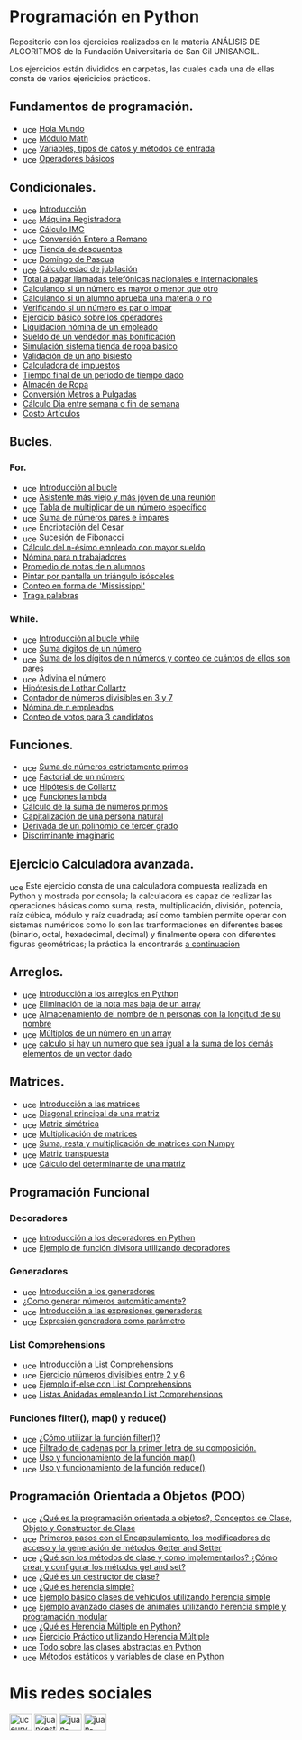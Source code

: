 # Programación en Python
Repositorio con los ejercicios realizados en la materia ANÁLISIS DE ALGORITMOS de la Fundación Universitaria de San Gil UNISANGIL.

Los ejercicios están divididos en carpetas, las cuales cada una de ellas consta de varios ejericicios prácticos.

## Fundamentos de programación.
* <a href="https://www.youtube.com/watch?v=yYZbVj3ZbYo&list=PLygvT9FY2jClXD10l8RS3JNVybu58__n5&index=3" target="blank"><img align="center" src="https://raw.githubusercontent.com/rahuldkjain/github-profile-readme-generator/master/src/images/icons/Social/youtube.svg" alt="uceurvwpmtrxiwzn5cwnjyhq" height="15" width="25" /></a> [Hola Mundo](https://github.com/Juan-Carlos-Estevez-Vargas/Basic-Programming-In-Python/blob/master/1.%20fundamentos/hola_mundo.py) 
* <a href="https://www.youtube.com/watch?v=zaGjpaFACsU&list=PLygvT9FY2jClXD10l8RS3JNVybu58__n5&index=6" target="blank"><img align="center" src="https://raw.githubusercontent.com/rahuldkjain/github-profile-readme-generator/master/src/images/icons/Social/youtube.svg" alt="uceurvwpmtrxiwzn5cwnjyhq" height="15" width="25" /></a> [Módulo Math](https://github.com/Juan-Carlos-Estevez-Vargas/Basic-Programming-In-Python/blob/master/1.%20fundamentos/modulo_math.py) 
* <a href="https://www.youtube.com/watch?v=JTqAxPNBWMk&list=PLygvT9FY2jClXD10l8RS3JNVybu58__n5&index=4" target="blank"><img align="center" src="https://raw.githubusercontent.com/rahuldkjain/github-profile-readme-generator/master/src/images/icons/Social/youtube.svg" alt="uceurvwpmtrxiwzn5cwnjyhq" height="15" width="25" /></a> [Variables, tipos de datos y métodos de entrada](https://github.com/Juan-Carlos-Estevez-Vargas/Basic-Programming-In-Python/blob/master/1.%20fundamentos/variables_tipos_de_datos_y_metodos_de_entrada.py)  
* <a href="https://www.youtube.com/watch?v=j8OibJLo91E&list=PLygvT9FY2jClXD10l8RS3JNVybu58__n5&index=5" target="blank"><img align="center" src="https://raw.githubusercontent.com/rahuldkjain/github-profile-readme-generator/master/src/images/icons/Social/youtube.svg" alt="uceurvwpmtrxiwzn5cwnjyhq" height="15" width="25" /></a> [Operadores básicos](https://github.com/Juan-Carlos-Estevez-Vargas/Basic-Programming-In-Python/blob/master/1.%20fundamentos/operadores_basicos.py)  

## Condicionales.
* <a href="https://www.youtube.com/watch?v=HtIyNds-DQA&list=PLygvT9FY2jClXD10l8RS3JNVybu58__n5&index=7" target="blank"><img align="center" src="https://raw.githubusercontent.com/rahuldkjain/github-profile-readme-generator/master/src/images/icons/Social/youtube.svg" alt="uceurvwpmtrxiwzn5cwnjyhq" height="15" width="25" /></a> [Introducción](https://github.com/Juan-Carlos-Estevez-Vargas/Basic-Programming-In-Python/blob/master/2.%20condicionales/introduccion.py) 
* <a href="https://www.youtube.com/watch?v=xvU17nUX9P0&list=PLygvT9FY2jClXD10l8RS3JNVybu58__n5&index=13" target="blank"><img align="center" src="https://raw.githubusercontent.com/rahuldkjain/github-profile-readme-generator/master/src/images/icons/Social/youtube.svg" alt="uceurvwpmtrxiwzn5cwnjyhq" height="15" width="25" /></a> [Máquina Registradora](https://github.com/Juan-Carlos-Estevez-Vargas/Basic-Programming-In-Python/blob/master/2.%20condicionales/Maquina-registradora.py) 
* <a href="https://www.youtube.com/watch?v=9eya4sofJwg&list=PLygvT9FY2jClXD10l8RS3JNVybu58__n5&index=9" target="blank"><img align="center" src="https://raw.githubusercontent.com/rahuldkjain/github-profile-readme-generator/master/src/images/icons/Social/youtube.svg" alt="uceurvwpmtrxiwzn5cwnjyhq" height="15" width="25" /></a> [Cálculo IMC](https://github.com/Juan-Carlos-Estevez-Vargas/Basic-Programming-In-Python/blob/master/2.%20condicionales/Calculo-IMC.py) 
* <a href="https://www.youtube.com/watch?v=VscskcrDYcI&list=PLygvT9FY2jClXD10l8RS3JNVybu58__n5&index=11" target="blank"><img align="center" src="https://raw.githubusercontent.com/rahuldkjain/github-profile-readme-generator/master/src/images/icons/Social/youtube.svg" alt="uceurvwpmtrxiwzn5cwnjyhq" height="15" width="25" /></a> [Conversión Entero a Romano](https://github.com/Juan-Carlos-Estevez-Vargas/Basic-Programming-In-Python/blob/master/2.%20condicionales/Conversion-entero-a-romano.py) 
* <a href="https://www.youtube.com/watch?v=IRS2Vf7U-JM&list=PLygvT9FY2jClXD10l8RS3JNVybu58__n5&index=12" target="blank"><img align="center" src="https://raw.githubusercontent.com/rahuldkjain/github-profile-readme-generator/master/src/images/icons/Social/youtube.svg" alt="uceurvwpmtrxiwzn5cwnjyhq" height="15" width="25" /></a> [Tienda de descuentos](https://github.com/Juan-Carlos-Estevez-Vargas/Basic-Programming-In-Python/blob/master/2.%20condicionales/Descuentos_Tienda.py) 
* <a href="https://www.youtube.com/watch?v=yixRJLOhMA8&list=PLygvT9FY2jClXD10l8RS3JNVybu58__n5&index=10" target="blank"><img align="center" src="https://raw.githubusercontent.com/rahuldkjain/github-profile-readme-generator/master/src/images/icons/Social/youtube.svg" alt="uceurvwpmtrxiwzn5cwnjyhq" height="15" width="25" /></a> [Domingo de Pascua](https://github.com/Juan-Carlos-Estevez-Vargas/Basic-Programming-In-Python/blob/master/2.%20condicionales/Domingo_Pascua.py) 
* <a href="https://www.youtube.com/watch?v=1i7Y0CXde88&list=PLygvT9FY2jClXD10l8RS3JNVybu58__n5&index=8" target="blank"><img align="center" src="https://raw.githubusercontent.com/rahuldkjain/github-profile-readme-generator/master/src/images/icons/Social/youtube.svg" alt="uceurvwpmtrxiwzn5cwnjyhq" height="15" width="25" /></a> [Cálculo edad de jubilación](https://github.com/Juan-Carlos-Estevez-Vargas/Basic-Programming-In-Python/blob/master/2.%20condicionales/Edad-jubilacion.py) 
* [Total a pagar llamadas telefónicas nacionales e internacionales](https://github.com/Juan-Carlos-Estevez-Vargas/Basic-Programming-In-Python/blob/master/2.%20condicionales/Llamadas_Telefonicas2.py)
* [Calculando si un número es mayor o menor que otro](https://github.com/Juan-Carlos-Estevez-Vargas/Basic-Programming-In-Python/blob/master/2.%20condicionales/Mayor_Menor.py)
* [Calculando si un alumno aprueba una materia o no](https://github.com/Juan-Carlos-Estevez-Vargas/Basic-Programming-In-Python/blob/master/2.%20condicionales/Nota_Aprobada.py)
* [Verificando si un número es par o impar](https://github.com/Juan-Carlos-Estevez-Vargas/Basic-Programming-In-Python/blob/master/2.%20condicionales/Numero_Par.py)
* [Ejercicio básico sobre los operadores](https://github.com/Juan-Carlos-Estevez-Vargas/Basic-Programming-In-Python/blob/master/2.%20condicionales/Operadores.py)
* [Liquidación nómina de un empleado](https://github.com/Juan-Carlos-Estevez-Vargas/Basic-Programming-In-Python/blob/master/2.%20condicionales/Salario_Empleado.py)
* [Sueldo de un vendedor mas bonificación](https://github.com/Juan-Carlos-Estevez-Vargas/Basic-Programming-In-Python/blob/master/2.%20condicionales/Sueldo_Vendedos.py)
* [Simulación sistema tienda de ropa básico](https://github.com/Juan-Carlos-Estevez-Vargas/Basic-Programming-In-Python/blob/master/2.%20condicionales/Tienda-de-ropa.py)
* [Validación de un año bisiesto](https://github.com/Juan-Carlos-Estevez-Vargas/Basic-Programming-In-Python/blob/master/2.%20condicionales/anio_bisiesto.py)
* [Calculadora de impuestos](https://github.com/Juan-Carlos-Estevez-Vargas/Basic-Programming-In-Python/blob/master/2.%20condicionales/calculadora_impuestos.py)
* [Tiempo final de un periodo de tiempo dado](https://github.com/Juan-Carlos-Estevez-Vargas/Basic-Programming-In-Python/blob/master/2.%20condicionales/duracion_evento.py)
* [Almacén de Ropa](https://github.com/Juan-Carlos-Estevez-Vargas/Basic-Programming-In-Python/blob/master/2.%20condicionales/Almacen_Ropa.py)
* [Conversión Metros a Pulgadas](https://github.com/Juan-Carlos-Estevez-Vargas/Basic-Programming-In-Python/blob/master/2.%20condicionales/Conversion_Metros_Pulgadas.py)
* [Cálculo Dia entre semana o fin de semana](https://github.com/Juan-Carlos-Estevez-Vargas/Basic-Programming-In-Python/blob/master/2.%20condicionales/Dia_Semana.py)
* [Costo Artículos](https://github.com/Juan-Carlos-Estevez-Vargas/Basic-Programming-In-Python/blob/master/2.%20condicionales/Costo_Articulo.py)

## Bucles.
### For.
* <a href="https://www.youtube.com/watch?v=4X6VFfmxCvo&list=PLygvT9FY2jClXD10l8RS3JNVybu58__n5&index=14" target="blank"><img align="center" src="https://raw.githubusercontent.com/rahuldkjain/github-profile-readme-generator/master/src/images/icons/Social/youtube.svg" alt="uceurvwpmtrxiwzn5cwnjyhq" height="15" width="25" /></a> [Introducción al bucle](https://github.com/Juan-Carlos-Estevez-Vargas/Basic-Programming-In-Python/blob/master/3.%20bucles/for/introduccion_for.py)
* <a href="https://www.youtube.com/watch?v=qavfATO3xLI&list=PLygvT9FY2jClXD10l8RS3JNVybu58__n5&index=15" target="blank"><img align="center" src="https://raw.githubusercontent.com/rahuldkjain/github-profile-readme-generator/master/src/images/icons/Social/youtube.svg" alt="uceurvwpmtrxiwzn5cwnjyhq" height="15" width="25" /></a> [Asistente más viejo y más jóven de una reunión](https://github.com/Juan-Carlos-Estevez-Vargas/Basic-Programming-In-Python/blob/master/3.%20bucles/for/Asistentes-Reunion.py)
* <a href="https://www.youtube.com/watch?v=HrdH4L9ODBE&list=PLygvT9FY2jClXD10l8RS3JNVybu58__n5&index=16" target="blank"><img align="center" src="https://raw.githubusercontent.com/rahuldkjain/github-profile-readme-generator/master/src/images/icons/Social/youtube.svg" alt="uceurvwpmtrxiwzn5cwnjyhq" height="15" width="25" /></a> [Tabla de multiplicar de un número específico](https://github.com/Juan-Carlos-Estevez-Vargas/Basic-Programming-In-Python/blob/master/3.%20bucles/for/Tabla-de-multiplicar.py)
* <a href="https://www.youtube.com/watch?v=ClAe7AswvQo&list=PLygvT9FY2jClXD10l8RS3JNVybu58__n5&index=17" target="blank"><img align="center" src="https://raw.githubusercontent.com/rahuldkjain/github-profile-readme-generator/master/src/images/icons/Social/youtube.svg" alt="uceurvwpmtrxiwzn5cwnjyhq" height="15" width="25" /></a> [Suma de números pares e impares](https://github.com/Juan-Carlos-Estevez-Vargas/Basic-Programming-In-Python/blob/master/3.%20bucles/for/Suma-pares-e-impares.py)
* <a href="https://www.youtube.com/watch?v=yysRqqBVx9Y&list=PLygvT9FY2jClXD10l8RS3JNVybu58__n5&index=18" target="blank"><img align="center" src="https://raw.githubusercontent.com/rahuldkjain/github-profile-readme-generator/master/src/images/icons/Social/youtube.svg" alt="uceurvwpmtrxiwzn5cwnjyhq" height="15" width="25" /></a> [Encriptación del Cesar](https://github.com/Juan-Carlos-Estevez-Vargas/Basic-Programming-In-Python/blob/master/3.%20bucles/for/Encriptacion-del-cesar.py)
* <a href="https://www.youtube.com/watch?v=R3FjcqD8JLw&list=PLygvT9FY2jClXD10l8RS3JNVybu58__n5&index=19" target="blank"><img align="center" src="https://raw.githubusercontent.com/rahuldkjain/github-profile-readme-generator/master/src/images/icons/Social/youtube.svg" alt="uceurvwpmtrxiwzn5cwnjyhq" height="15" width="25" /></a> [Sucesión de Fibonacci](https://github.com/Juan-Carlos-Estevez-Vargas/Basic-Programming-In-Python/blob/master/3.%20bucles/for/Sucesion-Fibonacci.py)
* [Cálculo del n-ésimo empleado con mayor sueldo](https://github.com/Juan-Carlos-Estevez-Vargas/Basic-Programming-In-Python/blob/master/3.%20bucles/for/Mayor_Sueldo_Empleado.py)
* [Nómina para n trabajadores](https://github.com/Juan-Carlos-Estevez-Vargas/Basic-Programming-In-Python/blob/master/3.%20bucles/for/Nomina.py)
* [Promedio de notas de n alumnos](https://github.com/Juan-Carlos-Estevez-Vargas/Basic-Programming-In-Python/blob/master/3.%20bucles/for/Promedio_Notas.py)
* [Pintar por pantalla un triángulo isósceles](https://github.com/Juan-Carlos-Estevez-Vargas/Basic-Programming-In-Python/blob/master/3.%20bucles/for/Triangulo_isosceles.py)
* [Conteo en forma de 'Mississippi'](https://github.com/Juan-Carlos-Estevez-Vargas/Basic-Programming-In-Python/blob/master/3.%20bucles/for/mississippi.py)
* [Traga palabras](https://github.com/Juan-Carlos-Estevez-Vargas/Basic-Programming-In-Python/blob/master/3.%20bucles/for/traga_palabras.py)

### While.
* <a href="https://www.youtube.com/watch?v=hTHFbcIeHAk&list=PLygvT9FY2jClXD10l8RS3JNVybu58__n5&index=20" target="blank"><img align="center" src="https://raw.githubusercontent.com/rahuldkjain/github-profile-readme-generator/master/src/images/icons/Social/youtube.svg" alt="uceurvwpmtrxiwzn5cwnjyhq" height="15" width="25" /></a> [Introducción al bucle while](https://github.com/Juan-Carlos-Estevez-Vargas/Basic-Programming-In-Python/blob/master/3.%20bucles/while/introduccion_while.py)
* <a href="https://www.youtube.com/watch?v=7Lk7oF4b7XU&list=PLygvT9FY2jClXD10l8RS3JNVybu58__n5&index=21" target="blank"><img align="center" src="https://raw.githubusercontent.com/rahuldkjain/github-profile-readme-generator/master/src/images/icons/Social/youtube.svg" alt="uceurvwpmtrxiwzn5cwnjyhq" height="15" width="25" /></a> [Suma dígitos de un número](https://github.com/Juan-Carlos-Estevez-Vargas/Basic-Programming-In-Python/blob/master/3.%20bucles/while/Suma-digitos-de-un-numero.py)
* <a href="https://www.youtube.com/watch?v=WPzP_ngwiGM&list=PLygvT9FY2jClXD10l8RS3JNVybu58__n5&index=22" target="blank"><img align="center" src="https://raw.githubusercontent.com/rahuldkjain/github-profile-readme-generator/master/src/images/icons/Social/youtube.svg" alt="uceurvwpmtrxiwzn5cwnjyhq" height="15" width="25" /></a> [Suma de los dígitos de n números y conteo de cuántos de ellos son pares](https://github.com/Juan-Carlos-Estevez-Vargas/Basic-Programming-In-Python/blob/master/3.%20bucles/while/Numeros-pares.py)
* <a href="https://www.youtube.com/watch?v=FyLjfPUGMPc&list=PLygvT9FY2jClXD10l8RS3JNVybu58__n5&index=23" target="blank"><img align="center" src="https://raw.githubusercontent.com/rahuldkjain/github-profile-readme-generator/master/src/images/icons/Social/youtube.svg" alt="uceurvwpmtrxiwzn5cwnjyhq" height="15" width="25" /></a> [Adivina el número](https://github.com/Juan-Carlos-Estevez-Vargas/Basic-Programming-In-Python/blob/master/3.%20bucles/while/numero_secreto.py)
* [Hipótesis de Lothar Collartz](https://github.com/Juan-Carlos-Estevez-Vargas/Basic-Programming-In-Python/blob/master/3.%20bucles/while/Collartz.py)
* [Contador de números divisibles en 3 y 7](https://github.com/Juan-Carlos-Estevez-Vargas/Basic-Programming-In-Python/blob/master/3.%20bucles/while/Contador_Numeros.py)
* [Nómina de n empleados](https://github.com/Juan-Carlos-Estevez-Vargas/Basic-Programming-In-Python/blob/master/3.%20bucles/while/Sueldo_Empleados.py)
* [Conteo de votos para 3 candidatos](https://github.com/Juan-Carlos-Estevez-Vargas/Basic-Programming-In-Python/blob/master/3.%20bucles/while/Votaciones.py)

## Funciones.
* <a href="https://www.youtube.com/watch?v=8OZEPN26mQI&list=PLygvT9FY2jClXD10l8RS3JNVybu58__n5&index=26" target="blank"><img align="center" src="https://raw.githubusercontent.com/rahuldkjain/github-profile-readme-generator/master/src/images/icons/Social/youtube.svg" alt="uceurvwpmtrxiwzn5cwnjyhq" height="15" width="25" /></a> [Suma de números estrictamente primos](https://github.com/Juan-Carlos-Estevez-Vargas/Basic-Programming-In-Python/blob/master/4.%20funciones/suma_primos.py)
* <a href="https://www.youtube.com/watch?v=Gp9KlyIh6bE&list=PLygvT9FY2jClXD10l8RS3JNVybu58__n5&index=27" target="blank"><img align="center" src="https://raw.githubusercontent.com/rahuldkjain/github-profile-readme-generator/master/src/images/icons/Social/youtube.svg" alt="uceurvwpmtrxiwzn5cwnjyhq" height="15" width="25" /></a> [Factorial de un número](https://github.com/Juan-Carlos-Estevez-Vargas/Basic-Programming-In-Python/blob/master/4.%20funciones/Factorial-numero.py)
* <a href="https://www.youtube.com/watch?v=xAK5H_CQ314&list=PLygvT9FY2jClXD10l8RS3JNVybu58__n5&index=28" target="blank"><img align="center" src="https://raw.githubusercontent.com/rahuldkjain/github-profile-readme-generator/master/src/images/icons/Social/youtube.svg" alt="uceurvwpmtrxiwzn5cwnjyhq" height="15" width="25" /></a> [Hipótesis de Collartz](https://github.com/Juan-Carlos-Estevez-Vargas/Basic-Programming-In-Python/blob/master/4.%20funciones/formula_collatz.py)
* <a href="https://www.youtube.com/watch?v=ZHH3PHwa8Yw&list=PLygvT9FY2jClXD10l8RS3JNVybu58__n5&index=34" target="blank"><img align="center" src="https://raw.githubusercontent.com/rahuldkjain/github-profile-readme-generator/master/src/images/icons/Social/youtube.svg" alt="uceurvwpmtrxiwzn5cwnjyhq" height="15" width="25" /></a> [Funciones lambda](https://github.com/Juan-Carlos-Estevez-Vargas/Basic-Programming-In-Python/blob/master/4.%20funciones/lambda.py)
* [Cálculo de la suma de números primos](https://github.com/Juan-Carlos-Estevez-Vargas/Basic-Programming-In-Python/blob/master/4.%20funciones/Calculo-numeros-primos.py)
* [Capitalización de una persona natural](https://github.com/Juan-Carlos-Estevez-Vargas/Basic-Programming-In-Python/blob/master/4.%20funciones/Capitalizacion.py)
* [Derivada de un polinomio de tercer grado](https://github.com/Juan-Carlos-Estevez-Vargas/Basic-Programming-In-Python/blob/master/4.%20funciones/Derivada_Polinomio_3Grado.py)
* [Discriminante imaginario](https://github.com/Juan-Carlos-Estevez-Vargas/Basic-Programming-In-Python/blob/master/4.%20funciones/Discriminante_Imaginario.py)

## Ejercicio Calculadora avanzada.
<a href="https://www.youtube.com/watch?v=veYUglM1Hxc&list=PLygvT9FY2jClXD10l8RS3JNVybu58__n5&index=29" target="blank"><img align="center" src="https://raw.githubusercontent.com/rahuldkjain/github-profile-readme-generator/master/src/images/icons/Social/youtube.svg" alt="uceurvwpmtrxiwzn5cwnjyhq" height="15" width="25" /></a> Este ejercicio consta de una calculadora compuesta realizada en Python y mostrada por consola; la calculadora es capaz de realizar las operaciones básicas como suma, resta, multiplicación, división, potencia, raíz cúbica, módulo y raíz cuadrada; así como también permite operar con sistemas numéricos como lo son las tranformaciones en diferentes bases (binario, octal, hexadecimal, decimal) y finalmente opera con diferentes figuras geométricas; la práctica la encontrarás [a continuación](https://github.com/Juan-Carlos-Estevez-Vargas/Basic-Programming-In-Python/tree/master/4.%20funciones/calculadora)

## Arreglos.
* <a href="https://www.youtube.com/watch?v=TQbpYjTz0i8&list=PLygvT9FY2jClXD10l8RS3JNVybu58__n5&index=35" target="blank"><img align="center" src="https://raw.githubusercontent.com/rahuldkjain/github-profile-readme-generator/master/src/images/icons/Social/youtube.svg" alt="uceurvwpmtrxiwzn5cwnjyhq" height="15" width="25" /></a> [Introducción a los arreglos en Python](https://github.com/Juan-Carlos-Estevez-Vargas/Basic-Programming-In-Python/blob/master/5.%20arrays_matrices/arrays/introduccion_array.py)
* <a href="https://www.youtube.com/watch?v=fd0PHj9ZA6U&list=PLygvT9FY2jClXD10l8RS3JNVybu58__n5&index=36" target="blank"><img align="center" src="https://raw.githubusercontent.com/rahuldkjain/github-profile-readme-generator/master/src/images/icons/Social/youtube.svg" alt="uceurvwpmtrxiwzn5cwnjyhq" height="15" width="25" /></a> [Eliminación de la nota mas baja de un array](https://github.com/Juan-Carlos-Estevez-Vargas/Basic-Programming-In-Python/blob/master/5.%20arrays_matrices/arrays/Eliminacion-nota-mas-baja.py)
* <a href="https://www.youtube.com/watch?v=TVcRXYxVYSo&list=PLygvT9FY2jClXD10l8RS3JNVybu58__n5&index=37" target="blank"><img align="center" src="https://raw.githubusercontent.com/rahuldkjain/github-profile-readme-generator/master/src/images/icons/Social/youtube.svg" alt="uceurvwpmtrxiwzn5cwnjyhq" height="15" width="25" /></a> [Almacenamiento del nombre de n personas con la longitud de su nombre](https://github.com/Juan-Carlos-Estevez-Vargas/Basic-Programming-In-Python/blob/master/5.%20arrays_matrices/arrays/Nombres-personas-y-su-longitud.py)
* <a href="https://www.youtube.com/watch?v=7gkJ_uMJFh0&list=PLygvT9FY2jClXD10l8RS3JNVybu58__n5&index=38" target="blank"><img align="center" src="https://raw.githubusercontent.com/rahuldkjain/github-profile-readme-generator/master/src/images/icons/Social/youtube.svg" alt="uceurvwpmtrxiwzn5cwnjyhq" height="15" width="25" /></a> [Múltiplos de un número en un array](https://github.com/Juan-Carlos-Estevez-Vargas/Basic-Programming-In-Python/blob/master/5.%20arrays_matrices/arrays/multiplos-de-un-numero.py)
* <a href="https://www.youtube.com/watch?v=23wmpQIyNqw&list=PLygvT9FY2jClXD10l8RS3JNVybu58__n5&index=39" target="blank"><img align="center" src="https://raw.githubusercontent.com/rahuldkjain/github-profile-readme-generator/master/src/images/icons/Social/youtube.svg" alt="uceurvwpmtrxiwzn5cwnjyhq" height="15" width="25" /></a> [calculo si hay un numero que sea igual a la suma de los demás elementos de un vector dado](https://github.com/Juan-Carlos-Estevez-Vargas/Basic-Programming-In-Python/blob/master/5.%20arrays_matrices/arrays/vector-numero-igual-a-la-suma-de-los-demas.py)

## Matrices.
* <a href="https://www.youtube.com/watch?v=xHYvznM38WE&list=PLygvT9FY2jClXD10l8RS3JNVybu58__n5&index=40" target="blank"><img align="center" src="https://raw.githubusercontent.com/rahuldkjain/github-profile-readme-generator/master/src/images/icons/Social/youtube.svg" alt="uceurvwpmtrxiwzn5cwnjyhq" height="15" width="25" /></a> [Introducción a las matrices](https://github.com/Juan-Carlos-Estevez-Vargas/Basic-Programming-In-Python/blob/master/5.%20arrays_matrices/matrices/introduccion.py)
* <a href="https://www.youtube.com/watch?v=uevXRq7FAXM&list=PLygvT9FY2jClXD10l8RS3JNVybu58__n5&index=43" target="blank"><img align="center" src="https://raw.githubusercontent.com/rahuldkjain/github-profile-readme-generator/master/src/images/icons/Social/youtube.svg" alt="uceurvwpmtrxiwzn5cwnjyhq" height="15" width="25" /></a> [Diagonal principal de una matriz](https://github.com/Juan-Carlos-Estevez-Vargas/Basic-Programming-In-Python/blob/master/5.%20arrays_matrices/matrices/diagonal_principal.py)
* <a href="https://www.youtube.com/watch?v=yH8Uey_7K4k&list=PLygvT9FY2jClXD10l8RS3JNVybu58__n5&index=45" target="blank"><img align="center" src="https://raw.githubusercontent.com/rahuldkjain/github-profile-readme-generator/master/src/images/icons/Social/youtube.svg" alt="uceurvwpmtrxiwzn5cwnjyhq" height="15" width="25" /></a> [Matriz simétrica](https://github.com/Juan-Carlos-Estevez-Vargas/Basic-Programming-In-Python/blob/master/5.%20arrays_matrices/matrices/matriz_simetrica.py)
* <a href="https://www.youtube.com/watch?v=iNLlamYbZsI&list=PLygvT9FY2jClXD10l8RS3JNVybu58__n5&index=42" target="blank"><img align="center" src="https://raw.githubusercontent.com/rahuldkjain/github-profile-readme-generator/master/src/images/icons/Social/youtube.svg" alt="uceurvwpmtrxiwzn5cwnjyhq" height="15" width="25" /></a> [Multiplicación de matrices](https://github.com/Juan-Carlos-Estevez-Vargas/Basic-Programming-In-Python/blob/master/5.%20arrays_matrices/matrices/multiplicacion.py)
* <a href="https://www.youtube.com/watch?v=SPGckkdbGzY&list=PLygvT9FY2jClXD10l8RS3JNVybu58__n5&index=41" target="blank"><img align="center" src="https://raw.githubusercontent.com/rahuldkjain/github-profile-readme-generator/master/src/images/icons/Social/youtube.svg" alt="uceurvwpmtrxiwzn5cwnjyhq" height="15" width="25" /></a> [Suma, resta y multiplicación de matrices con Numpy](https://github.com/Juan-Carlos-Estevez-Vargas/Basic-Programming-In-Python/blob/master/5.%20arrays_matrices/matrices/suma_resta_multiplicacion.py)
* <a href="https://www.youtube.com/watch?v=kbEwzHr6XMo&list=PLygvT9FY2jClXD10l8RS3JNVybu58__n5&index=44" target="blank"><img align="center" src="https://raw.githubusercontent.com/rahuldkjain/github-profile-readme-generator/master/src/images/icons/Social/youtube.svg" alt="uceurvwpmtrxiwzn5cwnjyhq" height="15" width="25" /></a> [Matriz transpuesta](https://github.com/Juan-Carlos-Estevez-Vargas/Basic-Programming-In-Python/blob/master/5.%20arrays_matrices/matrices/transpuesta.py)
* <a href="https://www.youtube.com/watch?v=zrTh9K5ygmQ&list=PLygvT9FY2jClXD10l8RS3JNVybu58__n5&index=46" target="blank"><img align="center" src="https://raw.githubusercontent.com/rahuldkjain/github-profile-readme-generator/master/src/images/icons/Social/youtube.svg" alt="uceurvwpmtrxiwzn5cwnjyhq" height="15" width="25" /></a> [Cálculo del determinante de una matriz](https://github.com/Juan-Carlos-Estevez-Vargas/Basic-Programming-In-Python/blob/master/5.%20arrays_matrices/matrices/determinante_matriz.py)

## Programación Funcional
### Decoradores
* <a href="https://www.youtube.com/watch?v=-Zx748zJxM4&list=PLygvT9FY2jClXD10l8RS3JNVybu58__n5&index=47" target="blank"><img align="center" src="https://raw.githubusercontent.com/rahuldkjain/github-profile-readme-generator/master/src/images/icons/Social/youtube.svg" alt="uceurvwpmtrxiwzn5cwnjyhq" height="15" width="25" /></a> [Introducción a los decoradores en Python](https://github.com/Juan-Carlos-Estevez-Vargas/Basic-Programming-In-Python/blob/master/6.%20programacion-funcional/decoradores/divisionDecoradora.py)
* <a href="https://www.youtube.com/watch?v=6OTwcEYOrSQ&list=PLygvT9FY2jClXD10l8RS3JNVybu58__n5&index=48" target="blank"><img align="center" src="https://raw.githubusercontent.com/rahuldkjain/github-profile-readme-generator/master/src/images/icons/Social/youtube.svg" alt="uceurvwpmtrxiwzn5cwnjyhq" height="15" width="25" /></a> [Ejemplo de función divisora utilizando decoradores](https://github.com/Juan-Carlos-Estevez-Vargas/Basic-Programming-In-Python/blob/master/6.%20programacion-funcional/decoradores/divisionDecoradora.py)

### Generadores
* <a href="https://www.youtube.com/watch?v=Ccv50IvQe5I&list=PLygvT9FY2jClXD10l8RS3JNVybu58__n5&index=49" target="blank"><img align="center" src="https://raw.githubusercontent.com/rahuldkjain/github-profile-readme-generator/master/src/images/icons/Social/youtube.svg" alt="uceurvwpmtrxiwzn5cwnjyhq" height="15" width="25" /></a> [Introducción a los generadores](https://github.com/Juan-Carlos-Estevez-Vargas/Basic-Programming-In-Python/blob/master/6.%20programacion-funcional/generadores/introduccion_generadores.py)
* [¿Como generar números automáticamente?](https://github.com/Juan-Carlos-Estevez-Vargas/Basic-Programming-In-Python/blob/master/6.%20programacion-funcional/generadores/generador_numeros.py)
* <a href="https://www.youtube.com/watch?v=G_QZUhHtRJ0&list=PLygvT9FY2jClXD10l8RS3JNVybu58__n5&index=51" target="blank"><img align="center" src="https://raw.githubusercontent.com/rahuldkjain/github-profile-readme-generator/master/src/images/icons/Social/youtube.svg" alt="uceurvwpmtrxiwzn5cwnjyhq" height="15" width="25" /></a> [Introducción a las expresiones generadoras](https://github.com/Juan-Carlos-Estevez-Vargas/Basic-Programming-In-Python/blob/master/6.%20programacion-funcional/generadores/intro_exp_generadoras.py)
* <a href="https://www.youtube.com/watch?v=6OTwcEYOrSQ&list=PLygvT9FY2jClXD10l8RS3JNVybu58__n5&index=48" target="blank"><img align="center" src="https://raw.githubusercontent.com/rahuldkjain/github-profile-readme-generator/master/src/images/icons/Social/youtube.svg" alt="uceurvwpmtrxiwzn5cwnjyhq" height="15" width="25" /></a> [Expresión generadora como parámetro](https://github.com/Juan-Carlos-Estevez-Vargas/Basic-Programming-In-Python/blob/master/6.%20programacion-funcional/generadores/exp_generadora_como_parametro.py)

### List Comprehensions
* <a href="https://www.youtube.com/watch?v=rrPv6PY39Ws&list=PLygvT9FY2jClXD10l8RS3JNVybu58__n5&index=52" target="blank"><img align="center" src="https://raw.githubusercontent.com/rahuldkjain/github-profile-readme-generator/master/src/images/icons/Social/youtube.svg" alt="uceurvwpmtrxiwzn5cwnjyhq" height="15" width="25" /></a> [Introducción a List Comprehensions](https://github.com/Juan-Carlos-Estevez-Vargas/Basic-Programming-In-Python/blob/master/6.%20programacion-funcional/list_comprehensions/intro_list_comprehensions.py)
* <a href="https://www.youtube.com/watch?v=Dn9aSsW8ZB0&list=PLygvT9FY2jClXD10l8RS3JNVybu58__n5&index=53" target="blank"><img align="center" src="https://raw.githubusercontent.com/rahuldkjain/github-profile-readme-generator/master/src/images/icons/Social/youtube.svg" alt="uceurvwpmtrxiwzn5cwnjyhq" height="15" width="25" /></a> [Ejercicio números divisibles entre 2 y 6](https://github.com/Juan-Carlos-Estevez-Vargas/Basic-Programming-In-Python/blob/master/6.%20programacion-funcional/list_comprehensions/numeros_divisibles_entre_2_y_6.py)
* <a href="https://www.youtube.com/watch?v=bBK0L6oz5Jw&list=PLygvT9FY2jClXD10l8RS3JNVybu58__n5&index=54" target="blank"><img align="center" src="https://raw.githubusercontent.com/rahuldkjain/github-profile-readme-generator/master/src/images/icons/Social/youtube.svg" alt="uceurvwpmtrxiwzn5cwnjyhq" height="15" width="25" /></a> [Ejemplo if-else con List Comprehensions](https://github.com/Juan-Carlos-Estevez-Vargas/Basic-Programming-In-Python/blob/master/6.%20programacion-funcional/list_comprehensions/if-else.py)
* <a href="https://www.youtube.com/watch?v=bBK0L6oz5Jw&list=PLygvT9FY2jClXD10l8RS3JNVybu58__n5&index=54" target="blank"><img align="center" src="https://raw.githubusercontent.com/rahuldkjain/github-profile-readme-generator/master/src/images/icons/Social/youtube.svg" alt="uceurvwpmtrxiwzn5cwnjyhq" height="15" width="25" /></a> [Listas Anidadas empleando List Comprehensions](https://github.com/Juan-Carlos-Estevez-Vargas/Basic-Programming-In-Python/blob/master/6.%20programacion-funcional/list_comprehensions/listComprehensionsAnidadas.py)

### Funciones filter(), map() y reduce()
* <a href="https://www.youtube.com/watch?v=W9Bn4Dk0LOA" target="blank"><img align="center" src="https://raw.githubusercontent.com/rahuldkjain/github-profile-readme-generator/master/src/images/icons/Social/youtube.svg" alt="uceurvwpmtrxiwzn5cwnjyhq" height="15" width="25" /></a> [¿Cómo utilizar la función filter()?](https://github.com/Juan-Carlos-Estevez-Vargas/Basic-Programming-In-Python/blob/master/6.%20programacion-funcional/filter/filter.py)
* <a href="https://www.youtube.com/watch?v=Kx4fBatxIZ8" target="blank"><img align="center" src="https://raw.githubusercontent.com/rahuldkjain/github-profile-readme-generator/master/src/images/icons/Social/youtube.svg" alt="uceurvwpmtrxiwzn5cwnjyhq" height="15" width="25" /></a> [Filtrado de cadenas por la primer letra de su composición.](https://github.com/Juan-Carlos-Estevez-Vargas/Basic-Programming-In-Python/blob/master/6.%20programacion-funcional/filter/ejercicio_filter_con_cadenas.py)
* <a href="https://www.youtube.com/watch?v=Pegd4rPPvDc" target="blank"><img align="center" src="https://raw.githubusercontent.com/rahuldkjain/github-profile-readme-generator/master/src/images/icons/Social/youtube.svg" alt="uceurvwpmtrxiwzn5cwnjyhq" height="15" width="25" /></a> [Uso y funcionamiento de la función map()](https://github.com/Juan-Carlos-Estevez-Vargas/Basic-Programming-In-Python/blob/master/6.%20programacion-funcional/funcion_map.py)
* <a href="https://www.youtube.com/watch?v=Pegd4rPPvDc" target="blank"><img align="center" src="https://raw.githubusercontent.com/rahuldkjain/github-profile-readme-generator/master/src/images/icons/Social/youtube.svg" alt="uceurvwpmtrxiwzn5cwnjyhq" height="15" width="25" /></a> [Uso y funcionamiento de la función reduce()](https://github.com/Juan-Carlos-Estevez-Vargas/Basic-Programming-In-Python/blob/master/6.%20programacion-funcional/funcion_reduce.py)

## Programación Orientada a Objetos (POO)
* <a href="https://www.youtube.com/watch?v=v5rO0oS1BNc" target="blank"><img align="center" src="https://raw.githubusercontent.com/rahuldkjain/github-profile-readme-generator/master/src/images/icons/Social/youtube.svg" alt="uceurvwpmtrxiwzn5cwnjyhq" height="15" width="25" /></a> [¿Qué es la programación orientada a objetos?, Conceptos de Clase, Objeto y Constructor de Clase](https://github.com/Juan-Carlos-Estevez-Vargas/Basic-Programming-In-Python/blob/master/8.%20POO/intro_poo.py)
* <a href="https://www.youtube.com/watch?v=RzLbl8yNSuw" target="blank"><img align="center" src="https://raw.githubusercontent.com/rahuldkjain/github-profile-readme-generator/master/src/images/icons/Social/youtube.svg" alt="uceurvwpmtrxiwzn5cwnjyhq" height="15" width="25" /></a> [Primeros pasos con el Encapsulamiento, los modificadores de acceso y la generación de métodos Getter and Setter](https://github.com/Juan-Carlos-Estevez-Vargas/Basic-Programming-In-Python/blob/master/8.%20POO/encapsulamiento_get_set.py)
* <a href="https://www.youtube.com/watch?v=dLxvTkKAUpE&t=936s" target="blank"><img align="center" src="https://raw.githubusercontent.com/rahuldkjain/github-profile-readme-generator/master/src/images/icons/Social/youtube.svg" alt="uceurvwpmtrxiwzn5cwnjyhq" height="15" width="25" /></a> [¿Qué son los métodos de clase y como implementarlos? ¿Cómo crear y configurar los métodos get and set?](https://github.com/Juan-Carlos-Estevez-Vargas/Basic-Programming-In-Python/blob/master/8.%20POO/metodos_de_clase.py)
* <a href="https://www.youtube.com/watch?v=JyoK7dTtKRc" target="blank"><img align="center" src="https://raw.githubusercontent.com/rahuldkjain/github-profile-readme-generator/master/src/images/icons/Social/youtube.svg" alt="uceurvwpmtrxiwzn5cwnjyhq" height="15" width="25" /></a> [¿Qué es un destructor de clase?](https://github.com/Juan-Carlos-Estevez-Vargas/Basic-Programming-In-Python/blob/master/8.%20POO/destructor_clase.py)
* <a href="https://www.youtube.com/watch?v=786IckDUtKg" target="blank"><img align="center" src="https://raw.githubusercontent.com/rahuldkjain/github-profile-readme-generator/master/src/images/icons/Social/youtube.svg" alt="uceurvwpmtrxiwzn5cwnjyhq" height="15" width="25" /></a> [¿Qué es herencia simple?](https://github.com/Juan-Carlos-Estevez-Vargas/Basic-Programming-In-Python/blob/master/8.%20POO/Herencia/herencia_simple/intro_herencia_simple.py)
* <a href="https://www.youtube.com/watch?v=Cf-jUwnu_yY" target="blank"><img align="center" src="https://raw.githubusercontent.com/rahuldkjain/github-profile-readme-generator/master/src/images/icons/Social/youtube.svg" alt="uceurvwpmtrxiwzn5cwnjyhq" height="15" width="25" /></a> [Ejemplo básico clases de vehículos utilizando herencia simple](https://github.com/Juan-Carlos-Estevez-Vargas/Basic-Programming-In-Python/blob/master/8.%20POO/Herencia/herencia_simple/ejercicio1_vehiculos.py)
* <a href="https://www.youtube.com/watch?v=DwkR5szwPkQ" target="blank"><img align="center" src="https://raw.githubusercontent.com/rahuldkjain/github-profile-readme-generator/master/src/images/icons/Social/youtube.svg" alt="uceurvwpmtrxiwzn5cwnjyhq" height="15" width="25" /></a> [Ejemplo avanzado clases de animales utilizando herencia simple y programación modular](https://github.com/Juan-Carlos-Estevez-Vargas/Basic-Programming-In-Python/tree/master/8.%20POO/Herencia/herencia_simple/ejercicio_animales)
* <a href="https://www.youtube.com/watch?v=HiAXzct8WrA" target="blank"><img align="center" src="https://raw.githubusercontent.com/rahuldkjain/github-profile-readme-generator/master/src/images/icons/Social/youtube.svg" alt="uceurvwpmtrxiwzn5cwnjyhq" height="15" width="25" /></a> [¿Qué es Herencia Múltiple en Python?](https://github.com/Juan-Carlos-Estevez-Vargas/Basic-Programming-In-Python/blob/master/8.%20POO/Herencia/herencia_multiple/intro_herencia_multiple.py)
* <a href="https://www.youtube.com/watch?v=QJZyWAIdqxM" target="blank"><img align="center" src="https://raw.githubusercontent.com/rahuldkjain/github-profile-readme-generator/master/src/images/icons/Social/youtube.svg" alt="uceurvwpmtrxiwzn5cwnjyhq" height="15" width="25" /></a> [Ejercicio Práctico utilizando Herencia Múltiple](https://github.com/Juan-Carlos-Estevez-Vargas/Basic-Programming-In-Python/blob/master/8.%20POO/Herencia/herencia_multiple/ejercicio_estudiante.py)
* <a href="https://www.youtube.com/watch?v=HIebzVDXmfc" target="blank"><img align="center" src="https://raw.githubusercontent.com/rahuldkjain/github-profile-readme-generator/master/src/images/icons/Social/youtube.svg" alt="uceurvwpmtrxiwzn5cwnjyhq" height="15" width="25" /></a> [Todo sobre las clases abstractas en Python](https://github.com/Juan-Carlos-Estevez-Vargas/Basic-Programming-In-Python/tree/master/8.%20POO/clases-abstractas.py)
* <a href="https://www.youtube.com/watch?v=R9sewYjwJfE" target="blank"><img align="center" src="https://raw.githubusercontent.com/rahuldkjain/github-profile-readme-generator/master/src/images/icons/Social/youtube.svg" alt="uceurvwpmtrxiwzn5cwnjyhq" height="15" width="25" /></a> [Métodos estáticos y variables de clase en Python](https://github.com/Juan-Carlos-Estevez-Vargas/Basic-Programming-In-Python/blob/master/8.%20POO/metodos_estaticos.py)

# Mis redes sociales

 <a href="https://www.youtube.com/channel/UCEUrVWPMTrXIWzn5CwnjYhQ" target="blank"><img align="center" src="https://raw.githubusercontent.com/rahuldkjain/github-profile-readme-generator/master/src/images/icons/Social/youtube.svg" alt="uceurvwpmtrxiwzn5cwnjyhq" height="30" width="40" /></a> 
<a href="https://instagram.com/juankestevez" target="blank"><img align="center" src="https://raw.githubusercontent.com/rahuldkjain/github-profile-readme-generator/master/src/images/icons/Social/instagram.svg" alt="juankestevez" height="30" width="40" /></a>
 <a href="https://linkedin.com/in/juan-carlos-estevez-vargas-4abb8b14a/" target="blank"><img align="center" src="https://raw.githubusercontent.com/rahuldkjain/github-profile-readme-generator/master/src/images/icons/Social/linked-in-alt.svg" alt="juan-carlos-estevez-vargas-4abb8b14a/" height="30" width="40" /></a> 
 <a href="https://codepen.io/juan-carlos-estevez-vargas" target="blank"><img align="center" src="https://raw.githubusercontent.com/rahuldkjain/github-profile-readme-generator/master/src/images/icons/Social/codepen.svg" alt="juan-carlos-estevez-vargas" height="30" width="40" /></a>


